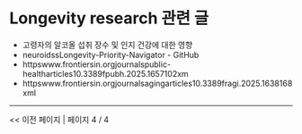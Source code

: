 # Longevity research 관련 글

- 고령자의 알코올 섭취 장수 및 인지 건강에 대한 영향
- neuroidssLongevity-Priority-Navigator - GitHub
- httpswww.frontiersin.orgjournalspublic-healtharticles10.3389fpubh.2025.1657102xm
- httpswww.frontiersin.orgjournalsagingarticles10.3389fragi.2025.1638168xml

---
<< 이전 페이지  |  페이지 4 / 4